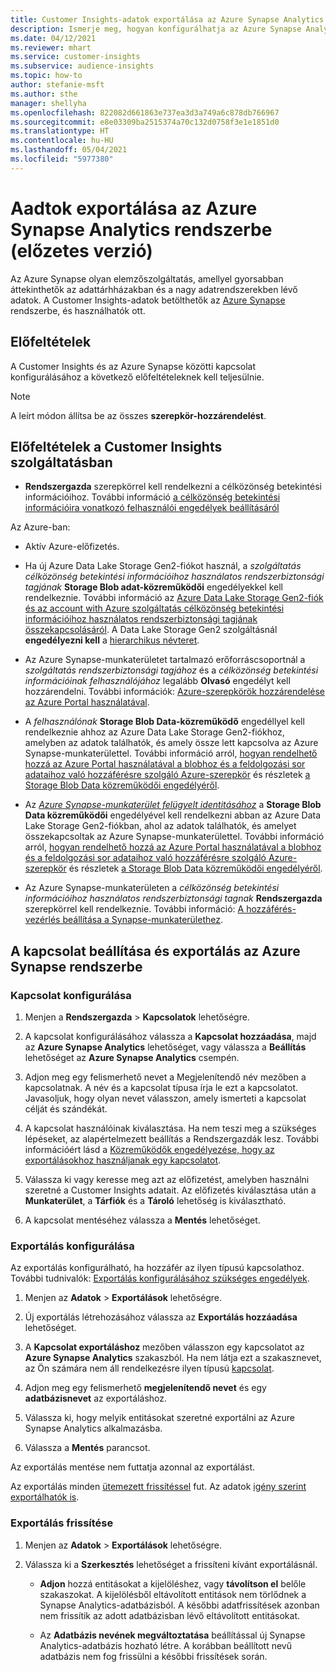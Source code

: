 ```yaml
---
title: Customer Insights-adatok exportálása az Azure Synapse Analytics rendszerbe
description: Ismerje meg, hogyan konfigurálhatja az Azure Synapse Analytics rendszerrel kiépített kapcsolatot.
ms.date: 04/12/2021
ms.reviewer: mhart
ms.service: customer-insights
ms.subservice: audience-insights
ms.topic: how-to
author: stefanie-msft
ms.author: sthe
manager: shellyha
ms.openlocfilehash: 822082d661863e737ea3d3a749a6c878db766967
ms.sourcegitcommit: e8e03309ba2515374a70c132d0758f3e1e1851d0
ms.translationtype: HT
ms.contentlocale: hu-HU
ms.lasthandoff: 05/04/2021
ms.locfileid: "5977380"
---
```

# <a name="export-data-to-azure-synapse-analytics-preview"></a>Aadtok exportálása az Azure Synapse Analytics rendszerbe (előzetes verzió)

Az Azure Synapse olyan elemzőszolgáltatás, amellyel gyorsabban áttekinthetők az adattárhházakban és a nagy adatrendszerekben lévő adatok. A Customer Insights-adatok betölthetők az [Azure Synapse](/azure/synapse-analytics/overview-what-is) rendszerbe, és használhatók ott.

## <a name="prerequisites"></a>Előfeltételek

A Customer Insights és az Azure Synapse közötti kapcsolat konfigurálásához a következő előfeltételeknek kell teljesülnie.

> [!NOTE]
> A leírt módon állítsa be az összes **szerepkör-hozzárendelést**.  

## <a name="prerequisites-in-customer-insights"></a>Előfeltételek a Customer Insights szolgáltatásban

* **Rendszergazda** szerepkörrel kell rendelkezni a célközönség betekintési információihoz. További információ [a célközönség betekintési információira vonatkozó felhasználói engedélyek beállításáról](permissions.md#assign-roles-and-permissions)

Az Azure-ban: 

- Aktív Azure-előfizetés.

- Ha új Azure Data Lake Storage Gen2-fiókot használ, a *szolgáltatás célközönség betekintési információihoz használatos rendszerbiztonsági tagjának* **Storage Blob adat-közreműködői** engedélyekkel kell rendelkeznie. További információ az [Azure Data Lake Storage Gen2-fiók és az  account with Azure szolgáltatás célközönség betekintési információihoz használatos rendszerbiztonsági tagjának összekapcsolásáról](connect-service-principal.md). A Data Lake Storage Gen2 szolgáltásnál **engedélyezni kell** a [hierarchikus névteret](/azure/storage/blobs/data-lake-storage-namespace).

- Az Azure Synapse-munkaterületet tartalmazó erőforráscsoportnál a *szolgáltatás rendszerbiztonsági tagjához* és a *célközönség betekintési információinak felhasználójához* legalább **Olvasó** engedélyt kell hozzárendelni. További információk: [Azure-szerepkörök hozzárendelése az Azure Portal használatával](/azure/role-based-access-control/role-assignments-portal).

- A *felhasználónak* **Storage Blob Data-közreműködő** engedéllyel kell rendelkeznie ahhoz az Azure Data Lake Storage Gen2-fiókhoz, amelyben az adatok találhatók, és amely össze lett kapcsolva az Azure Synapse-munkaterülettel. További információ arról, [hogyan rendelhető hozzá az Azure Portal használatával a blobhoz és a feldolgozási sor adataihoz való hozzáférésre szolgáló Azure-szerepkör](/azure/storage/common/storage-auth-aad-rbac-portal) és részletek [a Storage Blob Data közreműködői engedélyéről](/azure/role-based-access-control/built-in-roles#storage-blob-data-contributor).

- Az *[Azure Synapse-munkaterület felügyelt identitásához](/azure/synapse-analytics/security/synapse-workspace-managed-identity)* a **Storage Blob Data közreműködői** engedélyével kell rendelkezni abban az Azure Data Lake Storage Gen2-fiókban, ahol az adatok találhatók, és amelyet összekapcsoltak az Azure Synapse-munkaterülettel. További információ arról, [hogyan rendelhető hozzá az Azure Portal használatával a blobhoz és a feldolgozási sor adataihoz való hozzáférésre szolgáló Azure-szerepkör](/azure/storage/common/storage-auth-aad-rbac-portal) és részletek [a Storage Blob Data közreműködői engedélyéről](/azure/role-based-access-control/built-in-roles#storage-blob-data-contributor).

- Az Azure Synapse-munkaterületen a *célközönség betekintési információihoz használatos rendszerbiztonsági tagnak* **Rendszergazda** szerepkörrel kell rendelkeznie. További információ: [A hozzáférés-vezérlés beállítása a Synapse-munkaterülethez](/azure/synapse-analytics/security/how-to-set-up-access-control).

## <a name="set-up-the-connection-and-export-to-azure-synapse"></a>A kapcsolat beállítása és exportálás az Azure Synapse rendszerbe

### <a name="configure-a-connection"></a>Kapcsolat konfigurálása

1. Menjen a **Rendszergazda** > **Kapcsolatok** lehetőségre.

1. A kapcsolat konfigurálásához válassza a **Kapcsolat hozzáadása**, majd az **Azure Synapse Analytics** lehetőséget, vagy válassza a **Beállítás** lehetőséget az **Azure Synapse Analytics** csempén.

1. Adjon meg egy felismerhető nevet a Megjelenítendő név mezőben a kapcsolatnak. A név és a kapcsolat típusa írja le ezt a kapcsolatot. Javasoljuk, hogy olyan nevet válasszon, amely ismerteti a kapcsolat célját és szándékát.

1. A kapcsolat használóinak kiválasztása. Ha nem teszi meg a szükséges lépéseket, az alapértelmezett beállítás a Rendszergazdák lesz. További információért lásd a [Közreműködők engedélyezése, hogy az exportálásokhoz használjanak egy kapcsolatot](connections.md#allow-contributors-to-use-a-connection-for-exports).

1. Válassza ki vagy keresse meg azt az előfizetést, amelyben használni szeretné a Customer Insights adatait. Az előfizetés kiválasztása után a **Munkaterület**, a **Tárfiók** és a **Tároló** lehetőség is kiválasztható.

1. A kapcsolat mentéséhez válassza a **Mentés** lehetőséget.

### <a name="configure-an-export"></a>Exportálás konfigurálása

Az exportálás konfigurálható, ha hozzáfér az ilyen típusú kapcsolathoz. További tudnivalók: [Exportálás konfigurálásához szükséges engedélyek](export-destinations.md#set-up-a-new-export).

1. Menjen az **Adatok** > **Exportálások** lehetőségre.

1. Új exportálás létrehozásához válassza az **Exportálás hozzáadása** lehetőséget.

1. A **Kapcsolat exportáláshoz** mezőben válasszon egy kapcsolatot az **Azure Synapse Analytics** szakaszból. Ha nem látja ezt a szakasznevet, az Ön számára nem áll rendelkezésre ilyen típusú [kapcsolat](connections.md).

1. Adjon meg egy felismerhető **megjelenítendő nevet** és egy **adatbázisnevet** az exportáláshoz.

1. Válassza ki, hogy melyik entitásokat szeretné exportálni az Azure Synapse Analytics alkalmazásba.

1. Válassza a **Mentés** parancsot.

Az exportálás mentése nem futtatja azonnal az exportálást.

Az exportálás minden [ütemezett frissítéssel](system.md#schedule-tab) fut. Az adatok [igény szerint exportálhatók is](export-destinations.md#run-exports-on-demand).

### <a name="update-an-export"></a>Exportálás frissítése

1. Menjen az **Adatok** > **Exportálások** lehetőségre.

1. Válassza ki a **Szerkesztés** lehetőséget a frissíteni kívánt exportálásnál.

   - **Adjon** hozzá entitásokat a kijelöléshez, vagy **távolítson el** belőle szakaszokat. A kijelölésből eltávolított entitások nem törlődnek a Synapse Analytics-adatbázisból. A későbbi adatfrissítések azonban nem frissítik az adott adatbázisban lévő eltávolított entitásokat.

   - Az **Adatbázis nevének megváltoztatása** beállítással új Synapse Analytics-adatbázis hozható létre. A korábban beállított nevű adatbázis nem fog frissülni a későbbi frissítések során.
